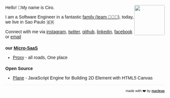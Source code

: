 <script>
  if (window.location.protocol != "https:"){
      window.location.protocol = "https";
  }
</script>
<script>
  var link = document.createElement('meta');
  link.setAttribute('name', 'purpleads-verification');
  link.content = 'd3b0b7ed6ecefa21b787169c';
  document.getElementsByTagName('head')[0].appendChild(link);
</script>
<!-- <script async src="https://arc.io/widget.js#Eppxrziq"></script>  -->
<link href="https://fonts.googleapis.com/css?family=Montserrat&display=swap" rel="stylesheet">
<!-- Global site tag (gtag.js) - Google Analytics -->
<script async src="https://www.googletagmanager.com/gtag/js?id=UA-36787725-2"></script>
<script>
  window.dataLayer = window.dataLayer || [];
  function gtag(){dataLayer.push(arguments);}
  gtag('js', new Date());

  gtag('config', 'UA-36787725-2');
</script>
<script data-ad-client="ca-pub-8432926598980780" async src="https://pagead2.googlesyndication.com/pagead/js/adsbygoogle.js"></script>

<div style="text-align: right; float: right">
<img width="96" style="border-radius: 4px;" src="https://avatars0.githubusercontent.com/u/349602?s=460&u=cf310de88444a92133decdaa8b8e75ffc5e77975&v=4" height="96" alt="">
</div>

Hello! 👋My name is Ciro.

I am a Software Engineer in a fantastic <a href="https://www.instagram.com/p/B_FxtLjJfeI/">family (team 👨‍👩‍👦)</a>, today, we live in Sao Paulo 🇧🇷

Connect with me via [instagram](https://www.instagram.com/ciro.maciel/), [twitter](https://twitter.com/ciro_maciel_), [github](https://github.com/ciro-maciel), [linkedin](https://www.linkedin.com/in/ciro-maciel/), [facebook](https://www.facebook.com/ciro.maciel.git) or [email](mailto:ciro.maciel@c37.co)

### our <a href="https://tylertringas.com/micro-saas-ebook/" target="_blank">Micro-SaaS</a>
- [Proxy](http://proxy.ciro-maciel.me/) - all roads, One place

<!---
### Works
- [Live](http://live.ciro-maciel.me/) - simple, how Everything should be
- [Groups](http://groups.ciro-maciel.me/) - 
- [Forms](http://forms.ciro-maciel.me/) - powerful forms Anywhere
- [Pages](http://pages.ciro-maciel.me/) - quick pages for Everyone
- [Campaigns](https://campaigns.ciro-maciel.me/) - turn Leads into new Customers
- [Sales](https://sales.ciro-maciel.me/) - vendas de itens
- [Store](https://store.ciro-maciel.me/) - e-commerce
- [Shop](https://shop.ciro-maciel.me/) - 
- [Pay](http://pay.ciro-maciel.me/) - fast payments Anytime
- [Chats](http://chats.ciro-maciel.me/) - 
- [Sites](http://sites.ciro-maciel.me/) - 
- [Docs](http://docs.ciro-maciel.me/) - 
- [Reports](http://reports.ciro-maciel.me/) - 
- [Analytics](http://analytics.ciro-maciel.me/) - 
- [CRM](http://crm.ciro-maciel.me/) - your customer First
- [WebShot](http://webshot.ciro-maciel.me/) - take Screenshots of web pages
-->

### Open Source
- [Plane](https://github.com/c37/plane.js) - JavaScript Engine for Building 2D Element with HTML5 Canvas

<!---
### Clients
- [Odonto Hora](https://odontohora.com.br/) - Formação de preço como estratégia do consultório odontológico
-->

<!---
### Latest Articles
- [Tools - Why?](http://ciro-maciel.me/)
- [Nucleus - Architecture](http://ciro-maciel.me/)
- [WebShot - Architecture](http://ciro-maciel.me/)
- [Git - Introduction](https://www.linkedin.com/posts/activity-6493062320330145792-mb74)
-->

<!---
### Books
- [The Modern Web](https://github.com/ciro-maciel/book-the-modern-web) - history and the development of Modern Web Applications - WIP
- [The Event Web](https://github.com/ciro-maciel/book-the-event-web) - WIP
- [The Intelligence of Machines](https://github.com/ciro-maciel/book-the-intelligence-of-machines) - My point of view on The Intelligence of Machines - WIP
-->

<hr />

<!---
<div style="text-align: left; float: left;">
 <a href="https://www.patreon.com/ciro_maciel" style="font-size: 11px" target="_blank">
   support me
 </a>
</div>
-->

<div style="text-align: right; float: right;">
 <span style="font-size: 11px"> made with ❤️ by </span>
 <a href="http://nucleus.ciro-maciel.me" style="font-size: 11px" target="_blank">
   <strong style="font-size: 11px">nucleus</strong>
 </a>
</div>

<style>
 * {
    font-family: 'Montserrat', sans-serif !important;
     font-size: 14px;
  }
 h1 {
    font-size: 26px; 
 }
 h1 a{
    display: none;
 }
 h1:after {
  content: 'Ciro Cesar Maciel';
 }
 .container-lg{
  max-width: 900px
 }
 hr {
  height: 0px !important;
  border-bottom: 1px solid #eaecef !important;
  margin-bottom: 10px !important;
 }
</style>

